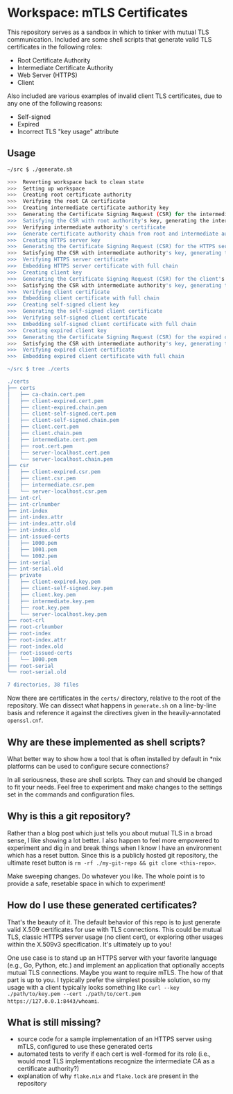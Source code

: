 # Workspace: mTLS Certificates

This repository serves as a sandbox in which to tinker with mutual TLS communication. Included are some shell scripts that generate valid TLS certificates in the following roles:

- Root Certificate Authority
- Intermediate Certificate Authority
- Web Server (HTTPS)
- Client

Also included are various examples of invalid client TLS certificates, due to any one of the following reasons:

- Self-signed
- Expired
- Incorrect TLS "key usage" attribute

## Usage

```bash
~/src $ ./generate.sh

>>>  Reverting workspace back to clean state
>>>  Setting up workspace
>>>  Creating root certificate authority
>>>  Verifying the root CA certificate
>>>  Creating intermediate certificate authority key
>>>  Generating the Certificate Signing Request (CSR) for the intermediate authority's certificate
>>>  Satisfying the CSR with root authority's key, generating the intermediate authority certificate
>>>  Verifying intermediate authority's certificate
>>>  Generate certificate authority chain from root and intermediate authority certificates
>>>  Creating HTTPS server key
>>>  Generating the Certificate Signing Request (CSR) for the HTTPS server's certificate
>>>  Satisfying the CSR with intermediate authority's key, generating the HTTPS server certificate
>>>  Verifying HTTPS server certificate
>>>  Embedding HTTPS server certificate with full chain
>>>  Creating client key
>>>  Generating the Certificate Signing Request (CSR) for the client's certificate
>>>  Satisfying the CSR with intermediate authority's key, generating the client certificate
>>>  Verifying client certificate
>>>  Embedding client certificate with full chain
>>>  Creating self-signed client key
>>>  Generating the self-signed client certificate
>>>  Verifying self-signed client certificate
>>>  Embedding self-signed client certificate with full chain
>>>  Creating expired client key
>>>  Generating the Certificate Signing Request (CSR) for the expired client's certificate
>>>  Satisfying the CSR with intermediate authority's key, generating the expired client certificate
>>>  Verifying expired client certificate
>>>  Embedding expired client certificate with full chain

~/src $ tree ./certs

./certs
├── certs
│   ├── ca-chain.cert.pem
│   ├── client-expired.cert.pem
│   ├── client-expired.chain.pem
│   ├── client-self-signed.cert.pem
│   ├── client-self-signed.chain.pem
│   ├── client.cert.pem
│   ├── client.chain.pem
│   ├── intermediate.cert.pem
│   ├── root.cert.pem
│   ├── server-localhost.cert.pem
│   └── server-localhost.chain.pem
├── csr
│   ├── client-expired.csr.pem
│   ├── client.csr.pem
│   ├── intermediate.csr.pem
│   └── server-localhost.csr.pem
├── int-crl
├── int-crlnumber
├── int-index
├── int-index.attr
├── int-index.attr.old
├── int-index.old
├── int-issued-certs
│   ├── 1000.pem
│   ├── 1001.pem
│   └── 1002.pem
├── int-serial
├── int-serial.old
├── private
│   ├── client-expired.key.pem
│   ├── client-self-signed.key.pem
│   ├── client.key.pem
│   ├── intermediate.key.pem
│   ├── root.key.pem
│   └── server-localhost.key.pem
├── root-crl
├── root-crlnumber
├── root-index
├── root-index.attr
├── root-index.old
├── root-issued-certs
│   └── 1000.pem
├── root-serial
└── root-serial.old

7 directories, 38 files

```

Now there are certificates in the `certs/` directory, relative to the root of the repository. We can dissect what happens in `generate.sh` on a line-by-line basis and reference it against the directives given in the heavily-annotated `openssl.cnf`.

## Why are these implemented as shell scripts?

What better way to show how a tool that is often installed by default in \*nix platforms can be used to configure secure connections?

In all seriousness, these are shell scripts. They can and should be changed to fit your needs. Feel free to experiment and make changes to the settings set in the commands and configuration files.

## Why is this a git repository?

Rather than a blog post which just tells you about mutual TLS in a broad sense, I like showing a lot better. I also happen to feel more empowered to experiment and dig in and break things when I know I have an environment which has a reset button. Since this is a publicly hosted git repository, the ultimate reset button is `rm -rf ./my-git-repo && git clone <this-repo>`.

Make sweeping changes. Do whatever you like. The whole point is to provide a safe, resetable space in which to experiment!

## How do I use these generated certificates?

That's the beauty of it. The default behavior of this repo is to just generate valid X.509 certificates for use with TLS connections. This could be mutual TLS, classic HTTPS server usage (no client cert), or exploring other usages within the X.509v3 specification. It's ultimately up to you!

One use case is to stand up an HTTPS server with your favorite language (e.g., Go, Python, etc.) and implement an application that optionally accepts mutual TLS connections. Maybe you want to require mTLS. The how of that part is up to you. I typically prefer the simplest possible solution, so my usage with a client typically looks something like `curl --key ./path/to/key.pem --cert ./path/to/cert.pem https://127.0.0.1:8443/whoami`.

## What is still missing?

- source code for a sample implementation of an HTTPS server using mTLS, configured to use these generated certs
- automated tests to verify if each cert is well-formed for its role (i.e., would most TLS implementations recognize the intermediate CA as a certificate authority?)
- explanation of why `flake.nix` and `flake.lock` are present in the repository

